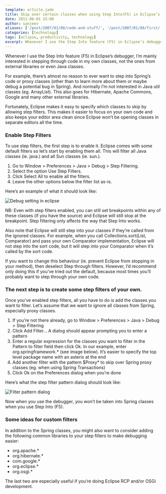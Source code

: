 ```yaml
---
template: article.jade
title: Skip over certain classes when using Step Into(F5) in Eclipse’s debugger
date: 2011-06-01 15:00
author: sanjeev
aliases: ['/post/2007/01/08/code-and-stuff/', '/post/2007/01/08/first/', '/post/2008/01/08/first']
categories: [technology]
tags: [eclipse, productivity, technology]
excerpt: Whenever I use the Step Into feature (F5) in Eclipse’s debugger, I’m mainly interested in stepping through code in my own classes, not the ones from external libraries or even Java classes.
---
```

Whenever I use the Step Into feature (F5) in Eclipse’s debugger, I’m mainly interested in stepping through code in my own classes, not the ones from external libraries or even Java classes.

For example, there’s almost no reason to ever want to step into Spring’s code or proxy classes (other than to learn more about them or maybe debug a potential bug in Spring). And normally I’m not interested in Java util classes (eg. ArrayList). This also goes for Hibernate, Apache Commons, Google and many other external libraries.

Fortunately, Eclipse makes it easy to specify which classes to skip by allowing step filters. This makes it easier to focus on your own code and also keeps your editor area clean since Eclipse won’t be opening classes in separate editors all the time.

<span class="more"></span>

<h3>Enable Step Filters</h3>

To use step filters, the first step is to enable it. Eclipse comes with some default filters so let’s start by enabling them all. This will filter all Java classes (ie. java.) and all Sun classes (ie. sun.).

1. Go to Window > Preferences > Java > Debug > Step Filtering.
2. Select the option Use Step Filters.
3. Click Select All to enable all the filters.
4. Leave the other options below the filter list as-is.

Here’s an example of what it should look like:

![Debug setting in eclipse](http://i.imgur.com/jO19t.jpg)

NB: Even with step filters enabled, you can still set breakpoints within any of these classes (if you have the source) and Eclipse will still stop at the breakpoint. Step filtering only affects the way that Step Into works.

Also note that Eclipse will still step into your classes if they’re called from the ignored classes. For example, when you call Collections.sort(List, Comparator) and pass your own Comparator implementation, Eclipse will not step into the sort code, but it will step into your Comparator when it’s called by the sort code.

If you want to change this behaviour (ie. prevent Eclipse from stopping in your method), then deselect Step through filters. However, I’d recommend only doing this if you’ve tried out the default, because most times you’ll probably want to step through your own code.

<h3>The next step is to create some step filters of your own.</h3>

Once you’ve enabled step filters, all you have to do is add the classes you want to filter. Let’s assume that we want to ignore all classes from Spring, especially proxy classes.

 1. If you’re not there already, go to Window > Preferences > Java > Debug > Step Filtering
 2. Click Add Filter… A dialog should appear prompting you to enter a pattern
 3. Enter a regular expression for the classes you want to filter in the Pattern to filter field then click Ok. In our example, enter org.springframework.* (see image below). It’s easier to specify the top level package name with an asterix at the end
 4. Add another filter with the pattern $Proxy* to skip over Spring proxy classes (eg. when using Spring Transactions)
 5. Click Ok on the Preferences dialog when you’re done

Here’s what the step filter pattern dialog should look like:

![Filter pattern dialog](http://i.imgur.com/2RWRS.jpg)

Now when you use the debugger, you won’t be taken into Spring classes when you use Step Into (F5).

<h3>Some ideas for custom filters</h3>

In addition to the Spring classes, you might also want to consider adding the following common libraries to your step filters to make debugging easier:

* org.apache.*
* org.hibernate.*
* com.google.*
* org.eclipse.*
* org.osgi.*

The last two are especially useful if you’re doing Eclipse RCP and/or OSGi development.
